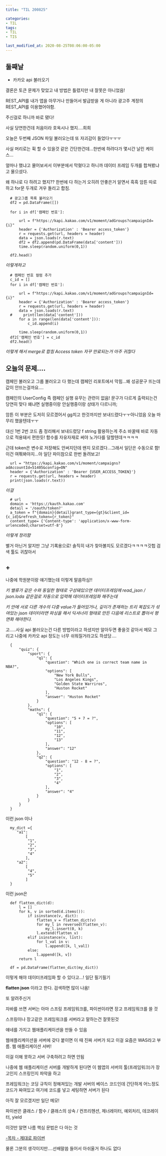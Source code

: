 ```yaml
---
title: "TIL 200825"

categories:
- TIL
tags:
- TIL
- TIS

last_modified_at: 2020-08-25T08:06:00-05:00
---
```


## 둘째날

* 카카오 api 불러오기

결론은 토큰 문제가 맞았고 내 방법은 틀렸지만 내 잘못은 아니었음!

REST_API를 내가 앱을 아무거나 만들어서 발급받을 게 아니라 광고주 계정의 REST_API를 이용했어야함.

주신걸로 하니까 바로 됐다!

사실 당연한건데 처음이라 호옥시나 했지....희희

오늘은 두번째 JSON 파일 불러오는데 또 자괴감이 들었다ㅜㅜㅜ

사실 머리로는 휙 할 수 있을것 같은 간단한건데...한번에 하려다가 몇시간 날린 케이스...

얼마나 했냐고 물어보셔서 이부분에서 막혔다고 하니까 데이터 프레임 두개를 합쳐봤냐고 물으셨다.

왜 하나로 다 하려고 했지?? 한번에 다 하는거 오히려 안좋은거 알면서 흑흑 암튼 따로 하고 for문 두개로 겨우 돌리고 합침.

      # 광고그룹 목록 불러오기
      df2 = pd.DataFrame([])

      for i in df['캠페인 번호']:

          url = f"https://kapi.kakao.com/v1/moment/adGroups?campaignId={i}"
          header = {'Authorization' : 'Bearer access_token'}
          r = requests.get(url, headers = header)
          data = json.loads(r.text)
          df2 = df2.append(pd.DataFrame(data['content']))
          time.sleep(random.uniform(0,1))

      df2.head()                      
      
*이렇게하고*

      # 캠페인 번호 컬럼 추가
      c_id = []
      for i in df['캠페인 번호']:

          url = f"https://kapi.kakao.com/v1/moment/adGroups?campaignId={i}"
          header = {'Authorization' : 'Bearer access_token'}
          r = requests.get(url, headers = header)
          data = json.loads(r.text)
      #     print(len(data['content']))
          for a in range(len(data['content'])):
              c_id.append(i)

          time.sleep(random.uniform(0,1))
      df2['캠페인 번호'] = c_id  
      df2.head()
      
*이렇게 해서 merge로 합침*
*Access token 자꾸 만료되는거 아주 귀찮다*



## 오늘의 문제....

캠페인 불러오고 그룹 불러오고 다 했는데 캠페인 리포트에서 막힘...왜 성공문구 뜨는데 값이 안뜨는걸까요....

캠페인의 UserConfig 즉 캠페인 실행 유무는 관련이 없음! 문구가 다르게 출력되는건 당연히 맞다 왜냐면 실행중이랑 안실행중이랑 상태가 다르니까;

암튼 이 부분은 도저히 모르겠어서 gg치고 한것까지만 보내드렸다ㅜㅜ아니었음 오늘 마무리 했을텐데ㅜㅜ

대신 1번 2번 코드 좀 정리해서 보내드렸당 f string 활용하는게 주소 바꿀때 바로 자동으로 적용돼서 편한듯! 함수를 자유자재로 써야 노가다를 덜할텐데ㅋㅋㅋㅋ

근데 token은 변수로 저장해도 안써지던데 왠지 모르겠다...그래서 일단은 수동으로 함! 이건 여쭤봐야지...아 일단 파이참으로 한번 돌려보고!


      url = "https://kapi.kakao.com/v1/moment/campaigns?adAccountId=51405&config=ON"
      header = {'Authorization' : 'Bearer {USER_ACCESS_TOKEN}'}
      r = requests.get(url, headers = header)
      print(json.loads(r.text))

*이걸*

      # url
      domain = 'https://kauth.kakao.com'
      detail = '/oauth/token?'
      a_token = f"{domain}{detail}grant_type={gt}&client_id={c_id}&refresh_token={r_token}"
      content_type= {'Content-type': 'application/x-www-form-urlencoded;charset=utf-8'}

*이렇게 정리함*

별거 아닌거 알지만 그냥 기록용으로! 솔직히 내가 찾아볼지도 모르겠다ㅋㅋㅋㅋ깃헙 검색 툴도 귀찮아서 

## +

나중에 학원분이랑 얘기했는데 이렇게 말씀하심!!

*키 밸류가 같은 수와 동일한 형태로 구성돼있으면 데이터프레임에 read_json / json.loda 같은걸로 자동으로 입력해 데이터프레임화 해주는데*

*키 안에 서로 다른 개수의 다중 value가 들어있거나, 깊이가 존재하는 트리 복잡도가 섞여있는 json 데이터라면 파싱을 해서 딕셔너리 형태로 만든 다음에 리스트로 뽑아서 평면화 해야한다.*

고.....사실 api 불러오는건 다른 방법이라고 하셨지만 알아두면 좋을것 같아서 메모
그리고 나중에 카카오 api 정도는 너무 쉬워질거라고도 하셨당....

      {
          "quiz": {
              "sport": {
                  "q1": {
                      "question": "Which one is correct team name in NBA?",
                      "options": [
                          "New York Bulls",
                          "Los Angeles Kings",
                          "Golden State Warriros",
                          "Huston Rocket"
                      ],
                      "answer": "Huston Rocket"
                  }
              },
              "maths": {
                  "q1": {
                      "question": "5 + 7 = ?",
                      "options": [
                          "10",
                          "11",
                          "12",
                          "13"
                      ],
                      "answer": "12"
                  },
                  "q2": {
                      "question": "12 - 8 = ?",
                      "options": [
                          "1",
                          "2",
                          "3",
                          "4"
                      ],
                      "answer": "4"
                  }
              }
          }
      } 
      
이런 json 이나

      my_dict ={
         "a1":
             [
              "1",
              "2",
              "3",
              "4"
             ],
         "a2":
             [
              "4",
              "5"
             ]
      } 
      
이런 json은

      def flatten_dict(d):
          l = []
          for k, v in sorted(d.items()):
              if isinstance(v, dict):
                  flatten_v = flatten_dict(v)
                  for my_l in reversed(flatten_v):
                      my_l.insert(0, k)
                  l.extend(flatten_v)
              elif isinstance(v, list):
                  for l_val in v:
                      l.append([k, l_val])
              else:
                  l.append([k, v])
          return l

      df = pd.DataFrame(flatten_dict(my_dict))


이렇게 해야 데이터프레임화 할 수 있다고...! 일단 필기필기

**flatten json** 이라고 한다. 검색하면 많이 나옴!

또 알려주신거

자바를 쓰면 서버는 아마 스프링 프레임워크를, 파이썬이라면 장고 프레임워크를 쓸 것

스프링이나 장고같은 프레임워크를 서버라고 말하는건 잘못된것

얘네를 가지고 웹애플리케이션을 만들 수 있음

웹애플리케이션을 서버에 갖다 붙이면 이 때 진짜 서버가 되고 이걸 요즘은 WAS라고 부름. 웹 애플리케이션 서버!

이걸 이해 못하고 서버 구축하려고 하면 안됨

나중에 웹 애플리케이션 서버를 개발하게 된다면 이 웹앱의 서버의 툴(프레임워크)가 장고인지 스프링인지 파악을 하고

프레임워크는 코딩 규칙이 정해져있는 개발 서버의 베이스 코드인데 간단하게 어느정도 코드가 짜여있고 여기에 코드를 넣고 세팅하면 서버가 된다



아직 잘 모르겠지만 일단 메모!

파이썬은 클래스 / 함수 / 클래스의 상속 / 컨프리헨션, 제너레이터, 예외처리, 데코레이터, yield

이것만 알면 나름 핵심 문법은 다 아는 것

[-목차 - 제대로 파이썬](https://wikidocs.net/20228)



물론 그분의 생각이지만....선배말씀 들어서 아쉬울거 하나도 없다
